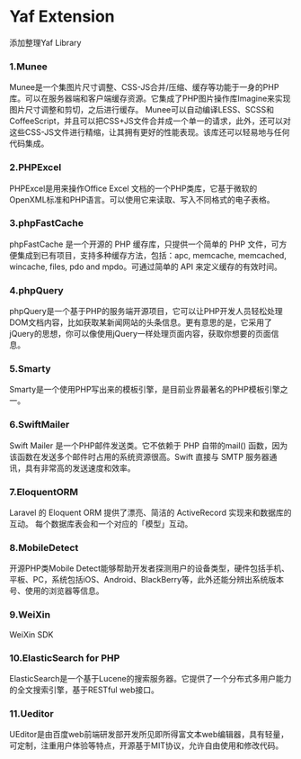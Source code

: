 Yaf Extension
=============

添加整理Yaf Library

### 1.Munee 
  Munee是一个集图片尺寸调整、CSS-JS合并/压缩、缓存等功能于一身的PHP库。可以在服务器端和客户端缓存资源。它集成了PHP图片操作库Imagine来实现图片尺寸调整和剪切，之后进行缓存。
  Munee可以自动编译LESS、SCSS和CoffeeScript，并且可以把CSS+JS文件合并成一个单一的请求，此外，还可以对这些CSS-JS文件进行精缩，让其拥有更好的性能表现。该库还可以轻易地与任何代码集成。

### 2.PHPExcel
  PHPExcel是用来操作Office Excel 文档的一个PHP类库，它基于微软的OpenXML标准和PHP语言。可以使用它来读取、写入不同格式的电子表格。

### 3.phpFastCache
  phpFastCache 是一个开源的 PHP 缓存库，只提供一个简单的 PHP 文件，可方便集成到已有项目，支持多种缓存方法，包括：apc, memcache, memcached, wincache, files, pdo and mpdo。可通过简单的 API 来定义缓存的有效时间。

### 4.phpQuery
  phpQuery是一个基于PHP的服务端开源项目，它可以让PHP开发人员轻松处理DOM文档内容，比如获取某新闻网站的头条信息。更有意思的是，它采用了jQuery的思想，你可以像使用jQuery一样处理页面内容，获取你想要的页面信息。

### 5.Smarty
  Smarty是一个使用PHP写出来的模板引擎，是目前业界最著名的PHP模板引擎之一。

### 6.SwiftMailer
  Swift Mailer 是一个PHP邮件发送类。它不依赖于 PHP 自带的mail() 函数，因为该函数在发送多个邮件时占用的系统资源很高。Swift 直接与 SMTP 服务器通讯，具有非常高的发送速度和效率。

### 7.EloquentORM 
  Laravel 的 Eloquent ORM 提供了漂亮、简洁的 ActiveRecord 实现来和数据库的互动。 每个数据库表会和一个对应的「模型」互动。

### 8.MobileDetect
  开源PHP类Mobile Detect能够帮助开发者探测用户的设备类型，硬件包括手机、平板、PC，系统包括iOS、Android、BlackBerry等，此外还能分辨出系统版本号、使用的浏览器等信息。

### 9.WeiXin
  WeiXin SDK

### 10.ElasticSearch for PHP
  ElasticSearch是一个基于Lucene的搜索服务器。它提供了一个分布式多用户能力的全文搜索引擎，基于RESTful web接口。

### 11.Ueditor
  UEditor是由百度web前端研发部开发所见即所得富文本web编辑器，具有轻量，可定制，注重用户体验等特点，开源基于MIT协议，允许自由使用和修改代码。
